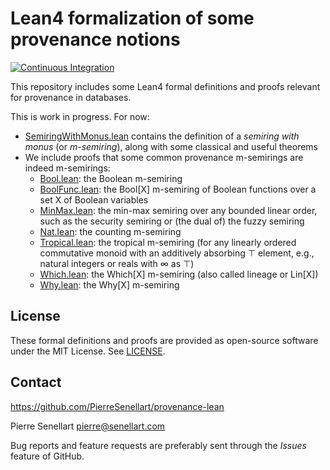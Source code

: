 # Lean4 formalization of some provenance notions

[![Continuous Integration](https://github.com/PierreSenellart/provenance-lean/actions/workflows/lean.yml/badge.svg)](https://github.com/PierreSenellart/provenance-lean/actions/workflows/lean.yml)

This repository includes some Lean4 formal definitions and proofs relevant
for provenance in databases.

This is work in progress. For now:

- [SemiringWithMonus.lean](Provenance/SemiringWithMonus.lean) contains
  the definition of a *semiring with monus* (or *m-semiring*), along with
  some classical and useful theorems
- We include proofs that some common provenance m-semirings are indeed
  m-semirings:
  - [Bool.lean](Provenance/Semirings/Bool.lean): the Boolean m-semiring
  - [BoolFunc.lean](Provenance/Semirings/BoolFunc.lean): the Bool\[X\] m-semiring of Boolean functions over a set X of Boolean variables
  - [MinMax.lean](Provenance/Semirings/MinMax.lean): the min-max semiring over any bounded linear order, such as the security semiring or (the dual of) the fuzzy semiring
  - [Nat.lean](Provenance/Semirings/Nat.lean): the counting m-semiring
  - [Tropical.lean](Provenance/Semirings/Tropical.lean): the tropical m-semiring (for any linearly ordered commutative monoid with an additively absorbing ⊤ element, e.g., natural integers or reals with ∞ as ⊤)
  - [Which.lean](Provenance/Semirings/Which.lean): the Which\[X\] m-semiring (also called lineage or Lin\[X\])
  - [Why.lean](Provenance/Semirings/Why.lean): the Why\[X\] m-semiring

## License

These formal definitions and proofs are provided as open-source software under the MIT License. See [LICENSE](LICENSE).

## Contact

<https://github.com/PierreSenellart/provenance-lean>

Pierre Senellart <pierre@senellart.com>

Bug reports and feature requests are
preferably sent through the *Issues* feature of GitHub.
